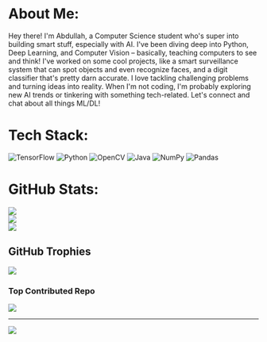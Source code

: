 # About Me:
Hey there! I'm Abdullah, a Computer Science student who's super into building smart stuff, especially with AI. I've been diving deep into Python, Deep Learning, and Computer Vision – basically, teaching computers to see and think! I've worked on some cool projects, like a smart surveillance system that can spot objects and even recognize faces, and a digit classifier that's pretty darn accurate. I love tackling challenging problems and turning ideas into reality. When I'm not coding, I'm probably exploring new AI trends or tinkering with something tech-related. Let's connect and chat about all things ML/DL!


# Tech Stack:
![TensorFlow](https://img.shields.io/badge/TensorFlow-%23FF6F00.svg?style=for-the-badge&logo=TensorFlow&logoColor=white) ![Python](https://img.shields.io/badge/python-3670A0?style=for-the-badge&logo=python&logoColor=ffdd54) ![OpenCV](https://img.shields.io/badge/opencv-%23white.svg?style=for-the-badge&logo=opencv&logoColor=white) ![Java](https://img.shields.io/badge/java-%23ED8B00.svg?style=for-the-badge&logo=openjdk&logoColor=white) ![NumPy](https://img.shields.io/badge/numpy-%23013243.svg?style=for-the-badge&logo=numpy&logoColor=white) ![Pandas](https://img.shields.io/badge/pandas-%23150458.svg?style=for-the-badge&logo=pandas&logoColor=white)
# GitHub Stats:
![](https://github-readme-stats.vercel.app/api?username=ABZ98990&theme=dark&hide_border=false&include_all_commits=false&count_private=false)<br/>
![](https://nirzak-streak-stats.vercel.app/?user=ABZ98990&theme=dark&hide_border=false)<br/>
![](https://github-readme-stats.vercel.app/api/top-langs/?username=ABZ98990&theme=dark&hide_border=false&include_all_commits=false&count_private=false&layout=compact)

## GitHub Trophies
![](https://github-profile-trophy.vercel.app/?username=ABZ98990&theme=radical&no-frame=false&no-bg=true&margin-w=4)

### Top Contributed Repo
![](https://github-contributor-stats.vercel.app/api?username=ABZ98990&limit=5&theme=dark&combine_all_yearly_contributions=true)

---
[![](https://visitcount.itsvg.in/api?id=ABZ98990&icon=0&color=0)](https://visitcount.itsvg.in)

<!-- Proudly created with GPRM ( https://gprm.itsvg.in ) -->
